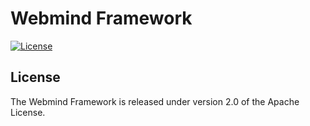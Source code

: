 
# Webmind Framework

[![License](https://img.shields.io/badge/License-MIT-green)](https://raw.githubusercontent.com/PlanckX/PlanckXSDK-Java/master/LICENSE)


## License
The Webmind Framework is released under version 2.0 of the Apache License.